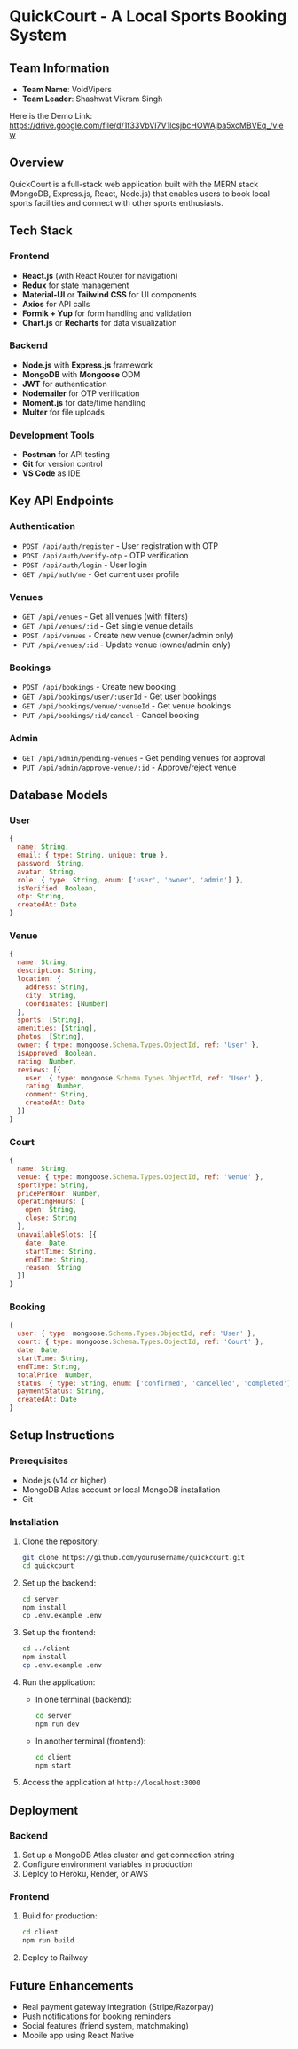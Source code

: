 # QuickCourt - A Local Sports Booking System 

## Team Information
- **Team Name**: VoidVipers
- **Team Leader**: Shashwat Vikram Singh

Here is the Demo Link: https://drive.google.com/file/d/1f33VbVI7V1lcsjbcHOWAjba5xcMBVEq_/view
## Overview
QuickCourt is a full-stack web application built with the MERN stack (MongoDB, Express.js, React, Node.js) that enables users to book local sports facilities and connect with other sports enthusiasts.

## Tech Stack

### Frontend
- **React.js** (with React Router for navigation)
- **Redux** for state management
- **Material-UI** or **Tailwind CSS** for UI components
- **Axios** for API calls
- **Formik + Yup** for form handling and validation
- **Chart.js** or **Recharts** for data visualization

### Backend
- **Node.js** with **Express.js** framework
- **MongoDB** with **Mongoose** ODM
- **JWT** for authentication
- **Nodemailer** for OTP verification
- **Moment.js** for date/time handling
- **Multer** for file uploads

### Development Tools
- **Postman** for API testing
- **Git** for version control
- **VS Code** as IDE

## Key API Endpoints

### Authentication
- `POST /api/auth/register` - User registration with OTP
- `POST /api/auth/verify-otp` - OTP verification
- `POST /api/auth/login` - User login
- `GET /api/auth/me` - Get current user profile

### Venues
- `GET /api/venues` - Get all venues (with filters)
- `GET /api/venues/:id` - Get single venue details
- `POST /api/venues` - Create new venue (owner/admin only)
- `PUT /api/venues/:id` - Update venue (owner/admin only)

### Bookings
- `POST /api/bookings` - Create new booking
- `GET /api/bookings/user/:userId` - Get user bookings
- `GET /api/bookings/venue/:venueId` - Get venue bookings
- `PUT /api/bookings/:id/cancel` - Cancel booking

### Admin
- `GET /api/admin/pending-venues` - Get pending venues for approval
- `PUT /api/admin/approve-venue/:id` - Approve/reject venue

## Database Models

### User
```javascript
{
  name: String,
  email: { type: String, unique: true },
  password: String,
  avatar: String,
  role: { type: String, enum: ['user', 'owner', 'admin'] },
  isVerified: Boolean,
  otp: String,
  createdAt: Date
}
```

### Venue
```javascript
{
  name: String,
  description: String,
  location: {
    address: String,
    city: String,
    coordinates: [Number] 
  },
  sports: [String], 
  amenities: [String],
  photos: [String],
  owner: { type: mongoose.Schema.Types.ObjectId, ref: 'User' },
  isApproved: Boolean,
  rating: Number,
  reviews: [{
    user: { type: mongoose.Schema.Types.ObjectId, ref: 'User' },
    rating: Number,
    comment: String,
    createdAt: Date
  }]
}
```

### Court
```javascript
{
  name: String,
  venue: { type: mongoose.Schema.Types.ObjectId, ref: 'Venue' },
  sportType: String,
  pricePerHour: Number,
  operatingHours: {
    open: String, 
    close: String 
  },
  unavailableSlots: [{
    date: Date,
    startTime: String,
    endTime: String,
    reason: String
  }]
}
```

### Booking
```javascript
{
  user: { type: mongoose.Schema.Types.ObjectId, ref: 'User' },
  court: { type: mongoose.Schema.Types.ObjectId, ref: 'Court' },
  date: Date,
  startTime: String,
  endTime: String,
  totalPrice: Number,
  status: { type: String, enum: ['confirmed', 'cancelled', 'completed'] },
  paymentStatus: String,
  createdAt: Date
}
```

## Setup Instructions

### Prerequisites
- Node.js (v14 or higher)
- MongoDB Atlas account or local MongoDB installation
- Git

### Installation
1. Clone the repository:
   ```bash
   git clone https://github.com/yourusername/quickcourt.git
   cd quickcourt
   ```

2. Set up the backend:
   ```bash
   cd server
   npm install
   cp .env.example .env
   
   ```

3. Set up the frontend:
   ```bash
   cd ../client
   npm install
   cp .env.example .env
   
   ```

4. Run the application:
   - In one terminal (backend):
     ```bash
     cd server
     npm run dev
     ```
   - In another terminal (frontend):
     ```bash
     cd client
     npm start
     ```

5. Access the application at `http://localhost:3000`

## Deployment

### Backend
1. Set up a MongoDB Atlas cluster and get connection string
2. Configure environment variables in production
3. Deploy to Heroku, Render, or AWS

### Frontend
1. Build for production:
   ```bash
   cd client
   npm run build
   ```
2. Deploy to Railway

## Future Enhancements
- Real payment gateway integration (Stripe/Razorpay)
- Push notifications for booking reminders
- Social features (friend system, matchmaking)
- Mobile app using React Native

